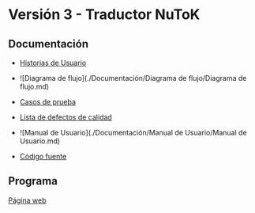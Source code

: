 # Versión 3 - Traductor NuToK

## Documentación

- [Historias de Usuario]() 

- ![Diagrama de flujo](./Documentación/Diagrama de flujo/Diagrama de flujo.md) 

- [Casos de prueba]()  

- [Lista de defectos de calidad]() 

- ![Manual de Usuario](./Documentación/Manual de Usuario/Manual de Usuario.md) 

- [Código fuente]() 

## Programa
[Página web]()
